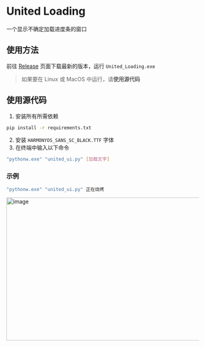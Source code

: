 # United Loading
一个显示不确定加载进度条的窗口

## 使用方法

前往 [Release](https://github.com/SRInternet/United_Loading/releases) 页面下载最新的版本，运行 `United_Loading.exe`

> 如果要在 Linux 或 MacOS 中运行，请**使用源代码**

## 使用源代码
1. 安装所有所需依赖
```bash
pip install -r requirements.txt
```

2. 安装 `HARMONYOS_SANS_SC_BLACK.TTF` 字体
3. 在终端中输入以下命令

```bash
"pythonw.exe" "united_ui.py" [加载文字]
```

### 示例
```bash
"pythonw.exe" "united_ui.py" 正在烧烤
```

<img width="566" height="374" alt="image" src="https://github.com/user-attachments/assets/84f8a01e-5382-49c1-a003-c863896b57e6" />
